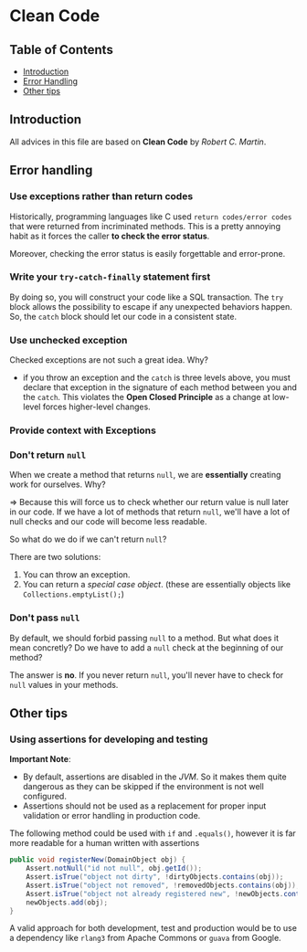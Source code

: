 # Clean Code

## Table of Contents

- [Introduction](#introduction)
- [Error Handling](#error-handling)
- [Other tips](#other-tips)

## Introduction

All advices in this file are based on **Clean Code** by *Robert C. Martin*.

## Error handling

### Use exceptions rather than return codes

Historically, programming languages like C used `return codes/error codes` that were returned from incriminated methods. This is a pretty annoying habit as it forces the caller **to check the error status**.

Moreover, checking the error status is easily forgettable and error-prone.

### Write your `try-catch-finally` statement first

By doing so, you will construct your code like a SQL transaction. The `try` block allows the possibility to escape if any unexpected behaviors happen. So, the `catch` block should let our code in a consistent state.

### Use unchecked exception

Checked exceptions are not such a great idea. Why?

- if you throw an exception and the `catch` is three levels above, you must declare that exception in the signature of each method between you and the `catch`. This violates the **Open Closed Principle** as a change at low-level forces higher-level changes.

### Provide context with Exceptions

### Don't return `null`

When we create a method that returns `null`, we are **essentially** creating work for ourselves. Why?

=> Because this will force us to check whether our return value is null later in our code. If we have a lot of methods that return `null`, we'll have a lot of null checks and our code will become less readable.

So what do we do if we can't return `null`?

There are two solutions:
1. You can throw an exception.
2. You can return a *special case object*. (these are essentially objects like `Collections.emptyList();`)

### Don't pass `null`

By default, we should forbid passing `null` to a method. But what does it mean concretly? Do we have to add a `null` check at the beginning of our method?

The answer is **no**. If you never return `null`, you'll never have to check for `null` values in your methods.

## Other tips

### Using assertions for developing and testing

**Important Note**:
- By default, assertions are disabled in the *JVM*. So it makes them
quite dangerous as they can be skipped if the environment is not well configured.
- Assertions should not be used as a replacement for proper input validation or error handling in production code. 

The following method could be used with `if` and `.equals()`, 
however it is far more readable for a human written with assertions
```java
public void registerNew(DomainObject obj) {
    Assert.notNull("id not null", obj.getId());
    Assert.isTrue("object not dirty", !dirtyObjects.contains(obj));
    Assert.isTrue("object not removed", !removedObjects.contains(obj));
    Assert.isTrue("object not already registered new", !newObjects.contains(obj));
    newObjects.add(obj);
}
```

A valid approach for both development, test and production would be to use a dependency like `rlang3` from Apache Commons or `guava` from Google.